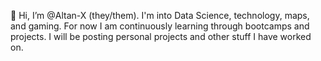 <!---- 👋 Hi, I’m @Altan-X
- 👀 I’m interested in ...
- 🌱 I’m currently learning ...
- 💞️ I’m looking to collaborate on ...
- 📫 How to reach me ...
--->

<!---
Altan-X/Altan-X is a ✨ special ✨ repository because its `README.md` (this file) appears on your GitHub profile.
You can click the Preview link to take a look at your changes.
--->

👋 Hi, I’m @Altan-X (they/them). I'm into Data Science, technology, maps, and gaming. For now I am continuously learning through bootcamps and projects. I will be posting personal projects and other stuff I have worked on.
